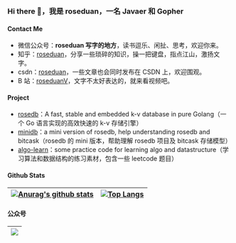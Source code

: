 ### Hi there 👋，我是 roseduan，一名 Javaer 和 Gopher

#### Contact Me

* 微信公众号：**roseduan 写字的地方**，读书逗乐、闲扯、思考，欢迎你来。
* 知乎：[roseduan](https://www.zhihu.com/people/roseduan)，分享一些琐碎的知识，操一把键盘，指点江山，激扬文字。
* csdn：[roseduan](https://blog.csdn.net/rose_duanm)，一些文章也会同时发布在 CSDN 上，欢迎围观。
* B 站：[roseduanV](https://space.bilibili.com/26194591)，文字不太好表达的，就来看视频吧。

#### Project

* [rosedb](https://github.com/roseduan/rosedb)：A fast, stable and embedded k-v database in pure Golang（一个 Go 语言实现的高效快速的 k-v 存储引擎）
* [minidb](https://github.com/roseduan/minidb)：a mini version of rosedb, help understanding rosedb and bitcask（rosedb 的 mini 版本，帮助理解 rosedb 项目及 bitcask 存储模型）
* [algo-learn](https://github.com/roseduan/algo-learn)：some practice code for learning algo and datastructure（学习算法和数据结构的练习素材，包含一些 leetcode 题目）

#### Github Stats

| [![Anurag's github stats](https://github-readme-stats.vercel.app/api?username=roseduan)](https://github.com/anuraghazra/github-readme-stats) | [![Top Langs](https://github-readme-stats.vercel.app/api/top-langs/?username=roseduan&hide=javascript,html,css)](https://github.com/anuraghazra/github-readme-stats) |
| ------------------------------------------------------------ | ------------------------------------------------------------ |

#### 公众号

| ![](https://s3.jpg.cm/2021/06/05/IIOJGy.png) |
| -------------------------------------------- |
